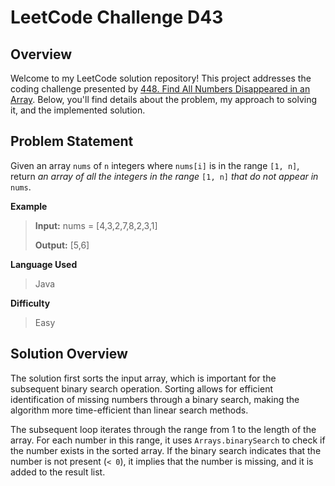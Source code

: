
# LeetCode Challenge D43

## Overview

Welcome to my LeetCode solution repository! This project addresses the coding challenge presented by [448. Find All Numbers Disappeared in an Array](https://leetcode.com/problems/find-all-numbers-disappeared-in-an-array/). Below, you'll find details about the problem, my approach to solving it, and the implemented solution.

## Problem Statement
Given an array  `nums`  of  `n`  integers where  `nums[i]`  is in the range  `[1, n]`, return  _an array of all the integers in the range_  `[1, n]`  _that do not appear in_  `nums`.

**Example**
>**Input:** nums = [4,3,2,7,8,2,3,1]
>
>**Output:** [5,6]

**Language Used**
> Java

**Difficulty**
> Easy

## Solution Overview
The solution first sorts the input array, which is important for the subsequent binary search operation. Sorting allows for efficient identification of missing numbers through a binary search, making the algorithm more time-efficient than linear search methods.

The subsequent loop iterates through the range from 1 to the length of the array. For each number in this range, it uses `Arrays.binarySearch` to check if the number exists in the sorted array. If the binary search indicates that the number is not present (`< 0`), it implies that the number is missing, and it is added to the result list.
